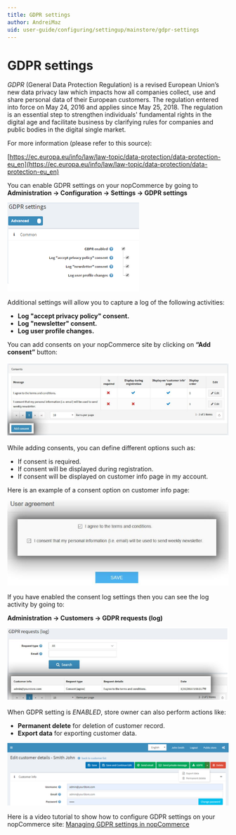 ```yaml
---
title: GDPR settings
author: AndreiMaz
uid: user-guide/configuring/settingup/mainstore/gdpr-settings
---
```

# GDPR settings

*GDPR* (General Data Protection Regulation) is a revised European Union’s new data privacy law which impacts how all companies collect, use and share personal data of their European customers. The regulation entered into force on May 24, 2016 and applies since May 25, 2018. The regulation is an essential step to strengthen individuals' fundamental rights in the digital age and facilitate business by clarifying rules for companies and public bodies in the digital single market.

For more information (please refer to this source):

[https://ec.europa.eu/info/law/law-topic/data-protection/data-protection-eu_en](https://ec.europa.eu/info/law/law-topic/data-protection/data-protection-eu_en)

You can enable GDPR settings on your nopCommerce by going to **Administration → Configuration → Settings → GDPR settings**

![gdpr](/user-guide/configuring/settingup/mainstore/_static/gdpr.png)

Additional settings will allow you to capture a log of the following activities:

* **Log "accept privacy policy" consent.**
* **Log "newsletter" consent.**
* **Log user profile changes.**

You can add consents on your nopCommerce site by clicking on **“Add consent”** button:

![consent](/user-guide/configuring/settingup/mainstore/_static/consent.PNG)

While adding consents, you can define different options such as: 

* If consent is required.
* If consent will be displayed during registration.
* If consent will be displayed on customer info page in my account.

Here is an example of a consent option on customer info page:

![agreement](/user-guide/configuring/settingup/mainstore/_static/agreement.PNG)

If you have enabled the consent log settings then you can see the log activity by going to:

**Administration → Customers → GDPR requests (log)**

![log](/user-guide/configuring/settingup/mainstore/_static/log.PNG)

When GDPR setting is *ENABLED*, store owner can also perform actions like: 

* **Permanent delete** for deletion of customer record.
* **Export data** for exporting customer data.

![customerdetails](/user-guide/configuring/settingup/mainstore/_static/customerdetails.png)

Here is a video tutorial to show how to configure GDPR settings on your nopCommerce site: [Managing GDPR settings in nopCommerce](https://www.youtube.com/watch?v=6bLc_TDqD18&feature=youtu.be)
